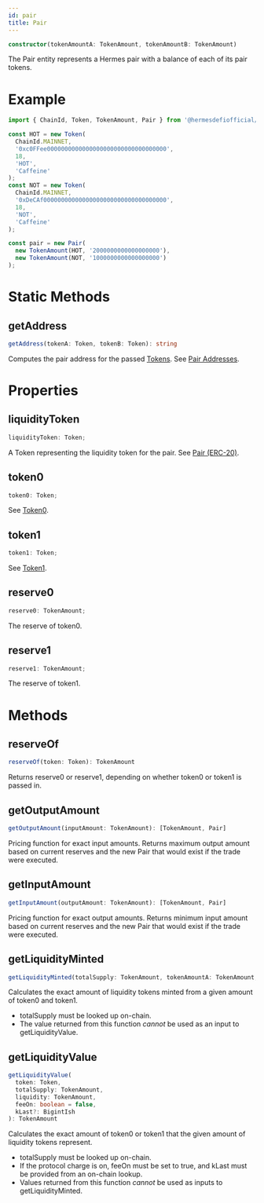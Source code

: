 ```yaml
---
id: pair
title: Pair
---
```


```typescript
constructor(tokenAmountA: TokenAmount, tokenAmountB: TokenAmount)
```

The Pair entity represents a Hermes pair with a balance of each of its pair tokens.

# Example

```typescript
import { ChainId, Token, TokenAmount, Pair } from '@hermesdefiofficial/sdk';

const HOT = new Token(
  ChainId.MAINNET,
  '0xc0FFee0000000000000000000000000000000000',
  18,
  'HOT',
  'Caffeine'
);
const NOT = new Token(
  ChainId.MAINNET,
  '0xDeCAf00000000000000000000000000000000000',
  18,
  'NOT',
  'Caffeine'
);

const pair = new Pair(
  new TokenAmount(HOT, '2000000000000000000'),
  new TokenAmount(NOT, '1000000000000000000')
);
```

# Static Methods

## getAddress

```typescript
getAddress(tokenA: Token, tokenB: Token): string
```

Computes the pair address for the passed [Tokens](token). See [Pair Addresses](../../../protocol/V2/guides/smart-contract-integration/getting-pair-addresses).

# Properties

## liquidityToken

```typescript
liquidityToken: Token;
```

A Token representing the liquidity token for the pair. See [Pair (ERC-20)](../../../protocol/V2/reference/smart-contracts/pair-erc-20).

## token0

```typescript
token0: Token;
```

See [Token0](../../../protocol/V2/reference/smart-contracts/pair#token0).

## token1

```typescript
token1: Token;
```

See [Token1](../../../protocol/V2/reference/smart-contracts/pair#token1).

## reserve0

```typescript
reserve0: TokenAmount;
```

The reserve of token0.

## reserve1

```typescript
reserve1: TokenAmount;
```

The reserve of token1.

# Methods

## reserveOf

```typescript
reserveOf(token: Token): TokenAmount
```

Returns reserve0 or reserve1, depending on whether token0 or token1 is passed in.

## getOutputAmount

```typescript
getOutputAmount(inputAmount: TokenAmount): [TokenAmount, Pair]
```

Pricing function for exact input amounts. Returns maximum output amount based on current reserves and the new Pair that would exist if the trade were executed.

## getInputAmount

```typescript
getInputAmount(outputAmount: TokenAmount): [TokenAmount, Pair]
```

Pricing function for exact output amounts. Returns minimum input amount based on current reserves and the new Pair that would exist if the trade were executed.

## getLiquidityMinted

```typescript
getLiquidityMinted(totalSupply: TokenAmount, tokenAmountA: TokenAmount, tokenAmountB: TokenAmount): TokenAmount
```

Calculates the exact amount of liquidity tokens minted from a given amount of token0 and token1.

- totalSupply must be looked up on-chain.
- The value returned from this function _cannot_ be used as an input to getLiquidityValue.

## getLiquidityValue

```typescript
getLiquidityValue(
  token: Token,
  totalSupply: TokenAmount,
  liquidity: TokenAmount,
  feeOn: boolean = false,
  kLast?: BigintIsh
): TokenAmount
```

Calculates the exact amount of token0 or token1 that the given amount of liquidity tokens represent.

- totalSupply must be looked up on-chain.
- If the protocol charge is on, feeOn must be set to true, and kLast must be provided from an on-chain lookup.
- Values returned from this function _cannot_ be used as inputs to getLiquidityMinted.
